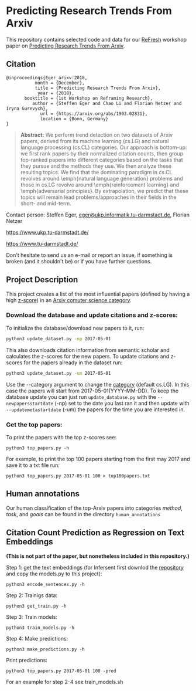# Predicting Research Trends From Arxiv

This repository contains selected code and data for our [ReFresh](http://refresh.kmi.open.ac.uk/) workshop paper on [Predicting Research Trends From Arxiv](https://arxiv.org/abs/1903.02831).

## Citation

```
@inproceedings{Eger_arixv:2018,
           month = {December},
           title = {Predicting Research Trends From Arxiv},
            year = {2018},
       booktitle = {1st Workshop on Reframing Research},
          author = {Steffen Eger and Chao Li and Florian Netzer and Iryna Gurevych},
             url = {https://arxiv.org/abs/1903.02831},
             location = {Bonn, Germany}
}
```
> **Abstract:** We perform trend detection on two datasets of Arxiv papers, derived from its machine learning (cs.LG) and natural language processing (cs.CL) categories. Our approach is bottom-up: we first rank papers by their normalized citation counts, then group top-ranked papers into different categories based on the tasks that they pursue and the methods they use. We then analyze these resulting topics. We find that the dominating paradigm in cs.CL revolves around \emph{natural language generation} problems and those in cs.LG revolve around \emph{reinforcement learning} and \emph{adversarial principles}. By extrapolation, we predict that these topics will remain lead problems/approaches in their fields in the short- and mid-term.  

Contact person: Steffen Eger, eger@ukp.informatik.tu-darmstadt.de, Florian Netzer

https://www.ukp.tu-darmstadt.de/

https://www.tu-darmstadt.de/


Don't hesitate to send us an e-mail or report an issue, if something is broken (and it shouldn't be) or if you have further questions. 

## Project Description

This project creates a list of the most influential papers
(defined by having a high [z-score](https://arxiv.org/abs/1310.8220))
in an [Arxiv comuter science category](https://arxiv.org/corr/home).

### Download the database and update citations and z-scores:
To initialize the database/download new papers to it, run:
```bash
python3 update_dataset.py -np 2017-05-01
```
This also downloads  citation information from semantic scholar and calculates the z-scores for the new papers.
To update citations and z-scores for the papers already in the dataset run:
```bash
python3 update_dataset.py -um 2017-05-01
```

Use the --category argument to change the [category](https://arxiv.org/corr/home) (default cs.LG).
In this case the papers will start from 2017-05-01(YYYY-MM-DD). To keep the database update you can just run `update_database.py`
with the `--newpapersstartdate` (-np) set to the date you last ran it and then update with `--updatemetastartdate` (-um) the papers for the time you are interested in.

### Get the top papers:
To print the papers with the top z-scores see:
```
python3 top_papers.py -h
```
For example, to print the top 100 papers starting from the first may 2017 and save it to a txt file run:
```
python3 top_papers.py 2017-05-01 100 > top100papers.txt
```

## Human annotations
Our human classification of the top-Arxiv papers into categories _method_, _task_, and _goals_ can be found in the directory `human_annotations`

## Citation Count Prediction as Regression on Text Embeddings
**(This is not part of the paper, but nonetheless included in this repository.)**

Step 1: get the text embeddings (for Infersent first downlod the [repository](https://github.com/facebookresearch/InferSent) and copy the models.py to this project):
```
python3 encode_sentences.py -h
```
Step 2: Trainigs data:
```
python3 get_train.py -h
```
Step 3: Train models:
```
python3 train_models.py -h
```
Step 4: Make predictions:
```
python3 make_predictions.py -h
```
Print predictions:
```
python3 top_papers.py 2017-05-01 100 -pred
```
For an example for step 2-4 see train_models.sh

